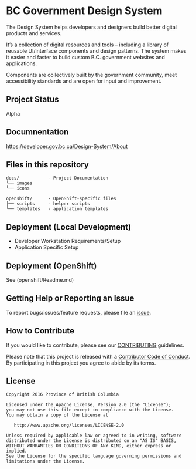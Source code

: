 # BC Government Design System
The Design System helps developers and designers build better digital products and services.

It’s a collection of digital resources and tools – including a library of reusable UI/interface components and design patterns. The system makes it easier and faster to build custom B.C. government websites and applications.

Components are collectively built by the government community, meet accessibility standards and are open for input and improvement.

## Project Status
Alpha

## Documnentation

https://developer.gov.bc.ca/Design-System/About

## Files in this repository

```
docs/           - Project Documentation
└── images        
└── icons         

openshift/      - OpenShift-specific files
├── scripts     - helper scripts
└── templates   - application templates
```

## Deployment (Local Development)

* Developer Workstation Requirements/Setup
* Application Specific Setup

## Deployment (OpenShift)

See (openshift/Readme.md)

## Getting Help or Reporting an Issue

To report bugs/issues/feature requests, please file an [issue](https://github.com/BCDevOps/opendev-template/issues/).

## How to Contribute

If you would like to contribute, please see our [CONTRIBUTING](CONTRIBUTING.md) guidelines.

Please note that this project is released with a [Contributor Code of Conduct](CODE_OF_CONDUCT.md). 
By participating in this project you agree to abide by its terms.

## License

    Copyright 2016 Province of British Columbia

    Licensed under the Apache License, Version 2.0 (the "License");
    you may not use this file except in compliance with the License.
    You may obtain a copy of the License at

       http://www.apache.org/licenses/LICENSE-2.0

    Unless required by applicable law or agreed to in writing, software
    distributed under the License is distributed on an "AS IS" BASIS,
    WITHOUT WARRANTIES OR CONDITIONS OF ANY KIND, either express or implied.
    See the License for the specific language governing permissions and
    limitations under the License.
